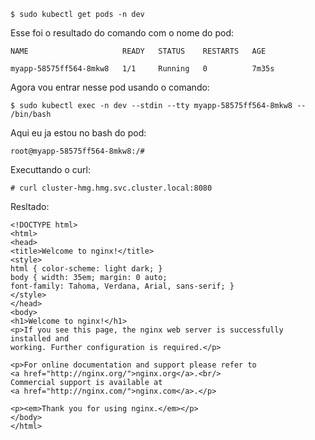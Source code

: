 `$ sudo kubectl get pods -n dev`

Esse foi o resultado do comando com o nome do pod:
```
NAME                     READY   STATUS    RESTARTS   AGE

myapp-58575ff564-8mkw8   1/1     Running   0          7m35s
```

Agora vou entrar nesse pod usando o comando:

`$ sudo kubectl exec -n dev --stdin --tty myapp-58575ff564-8mkw8 -- /bin/bash`

Aqui eu ja estou no bash do pod:
```
root@myapp-58575ff564-8mkw8:/#
```
Executtando o curl: 

`# curl cluster-hmg.hmg.svc.cluster.local:8080`

Resltado:

```
<!DOCTYPE html>
<html>
<head>
<title>Welcome to nginx!</title>
<style>
html { color-scheme: light dark; }
body { width: 35em; margin: 0 auto;
font-family: Tahoma, Verdana, Arial, sans-serif; }
</style>
</head>
<body>
<h1>Welcome to nginx!</h1>
<p>If you see this page, the nginx web server is successfully installed and
working. Further configuration is required.</p>

<p>For online documentation and support please refer to
<a href="http://nginx.org/">nginx.org</a>.<br/>
Commercial support is available at
<a href="http://nginx.com/">nginx.com</a>.</p>

<p><em>Thank you for using nginx.</em></p>
</body>
</html>
```